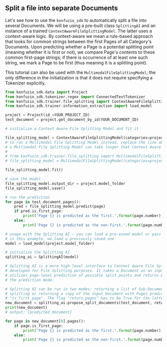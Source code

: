## Split a file into separate Documents

Let's see how to use the `konfuzio_sdk` to automatically split a file into several Documents. We will be using 
a pre-built class `SplittingAI` and an instance of a trained `ContextAwareFileSplittingModel`. The latter uses a 
context-aware logic. By context-aware we mean a rule-based approach that looks for common strings between the first 
Pages of all Category's Documents. Upon predicting whether a Page is a potential splitting point (meaning whether it is 
first or not), we compare Page's contents to these common first-page strings; if there is occurrence of at least one 
such string, we mark a Page to be first (thus meaning it is a splitting point).

This tutorial can also be used with the `MultimodalFileSplittingModel`; the only difference in the initialization is 
that it does not require specifying a Tokenizer explicitly. 

```python
from konfuzio_sdk.data import Project
from konfuzio_sdk.tokenizer.regex import ConnectedTextTokenizer
from konfuzio_sdk.trainer.file_splitting import ContextAwareFileSplittingModel, SplittingAI
from konfuzio_sdk.trainer.information_extraction import load_model

project = Project(id_=YOUR_PROJECT_ID)
test_document = project.get_document_by_id(YOUR_DOCUMENT_ID)

# initialize a Context Aware File Splitting Model and fit it

file_splitting_model = ContextAwareFileSplittingModel(categories=project.categories, tokenizer=ConnectedTextTokenizer())
# to run a Multimodal File Splitting Model instead, replace the line above with the following lines. note that training 
# a Multimodal File Splitting Model can take longer that Context Aware File Splitting Model.
#
# from konfuzio_sdk.trainer.file_splitting import MultimodalFileSplittingModel
# file_splitting_model = MultimodalFileSplittingModel(categories=project.categories)

file_splitting_model.fit()

# save the model
file_splitting_model.output_dir = project.model_folder
file_splitting_model.save()

# run the prediction
for page in test_document.pages():
    pred = file_splitting_model.predict(page)
    if pred.is_first_page:
        print('Page {} is predicted as the first.'.format(page.number))
    else:
        print('Page {} is predicted as the non-first.'.format(page.number))

# usage with the Splitting AI – you can load a pre-saved model or pass an initialized instance as the input
# in this example, we load a previously saved one
model = load_model(project.model_folder)

# initialize the Splitting AI
splitting_ai = SplittingAI(model)

# Splitting AI is a more high-level interface to Context Aware File Splitting Model and any other models that can be 
# developed for File Splitting purposes. It takes a Document as an input, rather than individual Pages, because it 
# utilizes page-level prediction of possible split points and returns Document or Documents with changes depending on 
# the prediction mode.

# Splitting AI can be run in two modes: returning a list of Sub-Documents as the result of the input Document
# splitting or returning a copy of the input Document with Pages predicted as first having an attribute
# "is_first_page". The flag "return_pages" has to be True for the latter; let's use it
new_document = splitting_ai.propose_split_documents(test_document, return_pages=True)
print(new_document)
# output: [predicted_document]

for page in new_document[0].pages():
    if page.is_first_page:
        print('Page {} is predicted as the first.'.format(page.number))
    else:
        print('Page {} is predicted as the non-first.'.format(page.number))
```